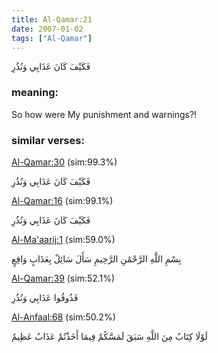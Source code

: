 ```yaml
---
title: Al-Qamar:21
date: 2007-01-02
tags: ["Al-Qamar"]
---
```

فَكَيْفَ كَانَ عَذَابِي وَنُذُرِ
### meaning: 
So how were My punishment and warnings?!
### similar verses: 

[Al-Qamar:30](/54/30) (sim:99.3%)

فَكَيْفَ كَانَ عَذَابِي وَنُذُرِ

[Al-Qamar:16](/54/16) (sim:99.1%)

فَكَيْفَ كَانَ عَذَابِي وَنُذُرِ

[Al-Ma'aarij:1](/70/1) (sim:59.0%)

بِسْمِ اللَّهِ الرَّحْمَٰنِ الرَّحِيمِ سَأَلَ سَائِلٌ بِعَذَابٍ وَاقِعٍ

[Al-Qamar:39](/54/39) (sim:52.1%)

فَذُوقُوا عَذَابِي وَنُذُرِ

[Al-Anfaal:68](/8/68) (sim:50.2%)

لَوْلَا كِتَابٌ مِنَ اللَّهِ سَبَقَ لَمَسَّكُمْ فِيمَا أَخَذْتُمْ عَذَابٌ عَظِيمٌ
